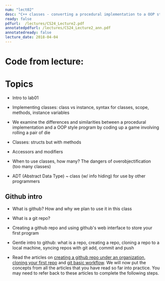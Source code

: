 ```yaml
---
num: "lect02"
desc: "C++ classes - converting a procedural implementation to a OOP style program"
ready: false
pdfurl:  /lectures/CS24_Lecture2.pdf
annotatedpdfurl: /lectures/CS24_Lecture2_ann.pdf
annotatedready: false
lecture_date: 2018-04-04
---
```



# Code from lecture:

# Topics

* Intro to lab01 
* Implementing classes: class vs instance, syntax for classes, scope, methods, instance variables
* We examine the differences and similarities between a procedural implementation and a OOP style program by coding up a game involving rolling a pair of die

* Classes: structs but with methods
* Accessors and modifiers
* When to use classes, how many? The dangers of overobjectification (too many classes)
* ADT (Abstract Data Type) ~ class (w/ info hiding) for use by other programmers

## Github intro
* What is github? How and why we plan to use it in this class
* What is a git repo?
* Creating a github repo and using github's web interface to store your first program

* Gentle intro to github: what is a repo, creating a repo,  cloning a repo to a local machine, syncing repos with git add, commit and push

* Read the articles on [creating a github repo under an organization](https://ucsb-cs16.github.io/topics/github_com_create_private_repo_under_org/), [cloning your first repo](https://ucsb-cs56-pconrad.github.io/topics/git_cloning_your_first_repo/) and [git basic workflow](https://ucsb-cs56-pconrad.github.io/topics/git_basic_workflow/).  We will now put the concepts from all the articles that you have read so far into practice. You may need to refer back to these articles to complete the following steps.



